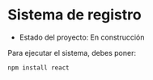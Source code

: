 <h1> Sistema de registro</h1>


- Estado del proyecto: En construcción

Para ejecutar el sistema, debes poner:

```npm install react```
